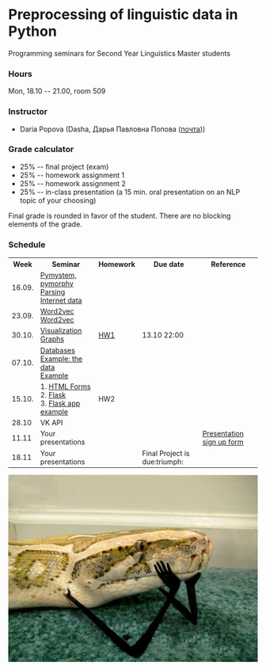 # Preprocessing of linguistic data in Python

Programming seminars for Second Year Linguistics Master students

### Hours

Mon, 18.10 -- 21.00, room 509

### Instructor
* Daria Popova (Dasha, Дарья Павловна Попова ([почта](mailto:daschapopowa@gmail.com)))

### Grade calculator
* 25% -- final project (exam)
* 25% -- homework assignment 1
* 25% -- homework assignment 2
* 25% -- in-class presentation (a 15 min. oral presentation on an NLP topic of your choosing)

Final grade is rounded in favor of the student. There are no blocking elements of the grade. 

### Schedule
<table>
  <tr>
    <th>Week</th>
    <th>Seminar</th>
    <th>Homework</th>
    <th>Due date</th>
    <th>Reference</th>
  </tr>
   <tr>
    <td>16.09.</td>
    <td><a href="./PPSem1.ipynb">Pymystem, pymorphy</a><br>
    <a href="./PPSem2.ipynb">Parsing Internet data</a></td>
    <td></td>
    <td></td>
    <td>
    </td>
  </tr>
  <tr>
    <td>23.09.</td>
    <td><a href="./Word2vec(2).md">Word2vec</a><br>
      <a href="./Word2vec(2).ipynb">Word2vec</a>
    </td>
    <td></td>
    <td></td>
    <td>
    </td>
  </tr>
    <td>30.10.</td>
    <td><a href="./PPVisualization.ipynb">Visualization</a><br>
      <a href="./Networkx(1).ipynb">Graphs</a></td>
    <td><a href="./HW1.md">HW1</a></td>
    <td>13.10 22:00</td>
    <td></td>
   </tr>
    <tr>
    <td>07.10.</td>
    <td><a href="./DataBases.ipynb">Databases</a><br>
      <a href="./nanai-vowels.csv">Example: the data</a><br>
  <a href="./dbexample(1).ipynb">Example</a></td>
    <td></td>
    <td></td>
    <td>
  </td>
  </tr>
    <tr>
    <td>15.10.</td>
    <td>
  1. <a href="./HTML-forms.md">HTML Forms</a><br>
      2. <a href="./PPFlask.ipynb">Flask</a><br>
      3. <a href="./.md">Flask app example</a><br>
  </td>
    <td> HW2 </td>
    <td></td>
    <td></td>
  </tr>
    <tr>
    <td>28.10</td>
    <td>VK API</td>
    <td></td>
    <td></td>
  </tr>
    <tr>
    <td>11.11</td>
    <td>Your presentations
  </td>
    <td></td>
    <td></td>
    <td><a href="https://drive.google.com/file/d/10-Rw4QEe8Ntt9g2NW5YOnV9rMKvw69Y4/view?usp=sharing">Presentation sign up form</a></td>
  </tr>
  </tr>
    <tr>
    <td>18.11</td>
    <td>Your presentations</td>
    <td></td>
    <td>Final Project is due:triumph:</td>
    <td></td>
  </tr>
</table>

![](./python.jpg)
